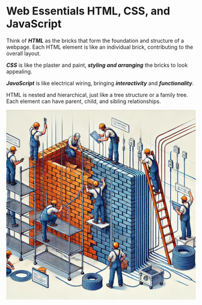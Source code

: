 # Web Essentials HTML, CSS, and JavaScript

Think of **_HTML_** as the bricks that form the foundation and structure of a webpage. Each HTML element is like an individual brick, contributing to the overall layout.

**_CSS_** is like the plaster and paint, **_styling and arranging_** the bricks to look appealing.

**_JavaScript_** is like electrical wiring, bringing **_interactivity_** and **_functionality_**.

HTML is nested and hierarchical, just like a tree structure or a family tree. Each element can have parent, child, and sibling relationships.

![image](./asset/309382b8-58c1-493a-b010-44590b964e92.webp)
